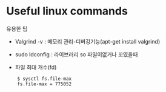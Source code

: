 # Useful linux commands
유용한 팁


<p>
  <ul>
    <li>Valgrind -v <processName> : 메모리 관리-디버깅기능(apt-get install valgrind)</li>
  </ul>  
  <ul>
    <li>sudo ldconfig : 라이브러리 so 파일이없거나 꼬였을때 </li>
  </ul>  
</p>
   <ul>
    <li>파일 최대 개수(fd)</li>
  </ul>  
  
```
    $ sysctl fs.file-max
    fs.file-max = 775052
```
